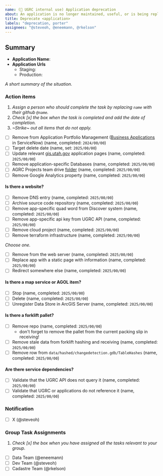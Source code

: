 ```yaml
---
name: (🔐 UGRC internal use) Application deprecation
about: An application is no longer maintained, useful, or is being replaced
title: Deprecate <application>
labels: "deprecation, porter"
assignees: "@steveoh, @eneemann, @rkelson"
---
```


## Summary

- **Application Name**:
- **Application Urls**
  - Staging:
  - Production:

_A short summary of the situation._

### Action items

1. _Assign a person who should complete the task by replacing `name` with their github `@name`._
1. _Check [x] the box when the task is completed and add the date of completion._
1. _~Strike~ out all items that do not apply._

- [ ] Remove from Application Portfolio Management ([Business Applications](https://utah.servicenowservices.com/now/nav/ui/classic/params/target/cmdb_ci_business_app_list.do%3Fsysparm_userpref_module%3D11133b75870003005f9f578c87cb0bfe) in ServiceNow) (name, completed: `2024/00/00`)
- [ ] Target delete date (name, set: `2025/00/00`)
- [ ] Update relevant [gis.utah.gov](https://gis.utah.gov/developer/application) application pages (name, completed: `2025/00/00`)
- [ ] Remove application-specific Databases (name, completed: `2025/00/00`)
- [ ] AGRC Projects team drive [folder](https://drive.google.com/drive/folders/0AIVByxAYHd4oUk9PVA) (name, completed: `2025/00/00`)
- [ ] Remove Google Analytics property (name, completed: `2025/00/00`)

#### Is there a website?

- [ ] Remove DNS entry (name, completed: `2025/00/00`)
- [ ] Archive source code repository (name, completed: `2025/00/00`)
- [ ] Remove app-specific quad word from Discover system (name, completed: `2025/00/00`)
- [ ] Remove app-specific api key from UGRC API (name, completed: `2025/00/00`)
- [ ] Remove cloud project (name, completed: `2025/00/00`)
- [ ] Remove terraform infrastructure (name, completed: `2025/00/00`)

_Choose one._

- [ ] Remove from the web server (name, completed: `2025/00/00`)
- [ ] Replace app with a static page with information (name, completed: `2025/00/00`)
- [ ] Redirect somewhere else (name, completed: `2025/00/00`)

#### Is there a map service or AGOL item?

- [ ] Stop (name, completed: `2025/00/00`)
- [ ] Delete (name, completed: `2025/00/00`)
- [ ] Unregister Data Store in ArcGIS Server (name, completed: `2025/00/00`)

#### Is there a forklift pallet?

- [ ] Remove repo (name, completed: `2025/00/00`)
  - don't forget to remove the pallet from the current packing slip in receiving!
- [ ] Remove stale data from forklift hashing and receiving (name, completed: `2025/00/00`)
- [ ] Remove row from `data/hashed/changedetection.gdb/TableHashes` (name, completed: `2025/00/00`)

#### Are there service dependencies?

- [ ] Validate that the UGRC API does not query it (name, completed: `2025/00/00`)
- [ ] Validate that UGRC or applications do not reference it (name, completed: `2025/00/00`)

### Notification

- [ ] X (@steveoh)

### Group Task Assignments

1. _Check [x] the box when you have assigned all the tasks relevant to your group._

- [ ] Data Team (@eneemann)
- [ ] Dev Team (@steveoh)
- [ ] Cadastre Team (@rkelson)
